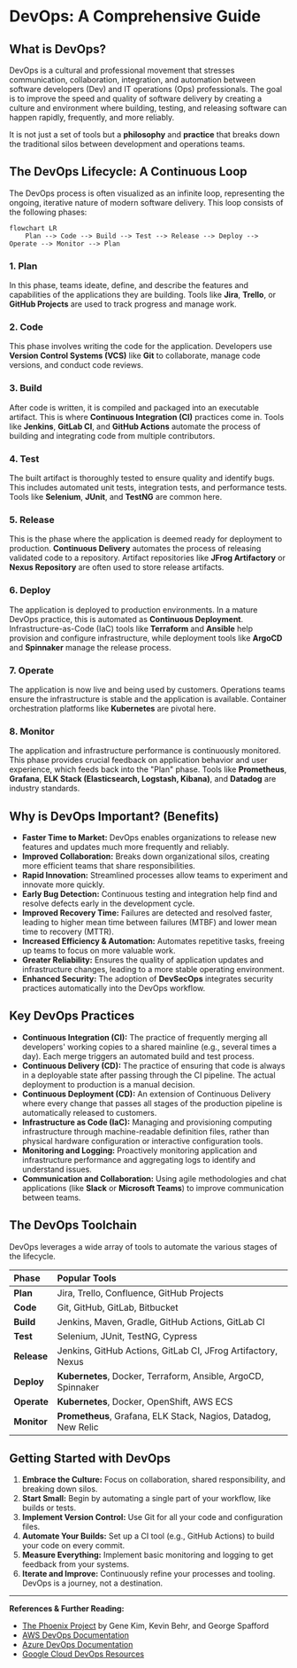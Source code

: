 # DevOps: A Comprehensive Guide

## What is DevOps?

DevOps is a cultural and professional movement that stresses communication, collaboration, integration, and automation between software developers (Dev) and IT operations (Ops) professionals. The goal is to improve the speed and quality of software delivery by creating a culture and environment where building, testing, and releasing software can happen rapidly, frequently, and more reliably.

It is not just a set of tools but a **philosophy** and **practice** that breaks down the traditional silos between development and operations teams.

## The DevOps Lifecycle: A Continuous Loop

The DevOps process is often visualized as an infinite loop, representing the ongoing, iterative nature of modern software delivery. This loop consists of the following phases:

```mermaid
flowchart LR
    Plan --> Code --> Build --> Test --> Release --> Deploy --> Operate --> Monitor --> Plan
```

### 1. Plan
In this phase, teams ideate, define, and describe the features and capabilities of the applications they are building. Tools like **Jira**, **Trello**, or **GitHub Projects** are used to track progress and manage work.

### 2. Code
This phase involves writing the code for the application. Developers use **Version Control Systems (VCS)** like **Git** to collaborate, manage code versions, and conduct code reviews.

### 3. Build
After code is written, it is compiled and packaged into an executable artifact. This is where **Continuous Integration (CI)** practices come in. Tools like **Jenkins**, **GitLab CI**, and **GitHub Actions** automate the process of building and integrating code from multiple contributors.

### 4. Test
The built artifact is thoroughly tested to ensure quality and identify bugs. This includes automated unit tests, integration tests, and performance tests. Tools like **Selenium**, **JUnit**, and **TestNG** are common here.

### 5. Release
This is the phase where the application is deemed ready for deployment to production. **Continuous Delivery** automates the process of releasing validated code to a repository. Artifact repositories like **JFrog Artifactory** or **Nexus Repository** are often used to store release artifacts.

### 6. Deploy
The application is deployed to production environments. In a mature DevOps practice, this is automated as **Continuous Deployment**. Infrastructure-as-Code (IaC) tools like **Terraform** and **Ansible** help provision and configure infrastructure, while deployment tools like **ArgoCD** and **Spinnaker** manage the release process.

### 7. Operate
The application is now live and being used by customers. Operations teams ensure the infrastructure is stable and the application is available. Container orchestration platforms like **Kubernetes** are pivotal here.

### 8. Monitor
The application and infrastructure performance is continuously monitored. This phase provides crucial feedback on application behavior and user experience, which feeds back into the "Plan" phase. Tools like **Prometheus**, **Grafana**, **ELK Stack (Elasticsearch, Logstash, Kibana)**, and **Datadog** are industry standards.

## Why is DevOps Important? (Benefits)

*   **Faster Time to Market:** DevOps enables organizations to release new features and updates much more frequently and reliably.
*   **Improved Collaboration:** Breaks down organizational silos, creating more efficient teams that share responsibilities.
*   **Rapid Innovation:** Streamlined processes allow teams to experiment and innovate more quickly.
*   **Early Bug Detection:** Continuous testing and integration help find and resolve defects early in the development cycle.
*   **Improved Recovery Time:** Failures are detected and resolved faster, leading to higher mean time between failures (MTBF) and lower mean time to recovery (MTTR).
*   **Increased Efficiency & Automation:** Automates repetitive tasks, freeing up teams to focus on more valuable work.
*   **Greater Reliability:** Ensures the quality of application updates and infrastructure changes, leading to a more stable operating environment.
*   **Enhanced Security:** The adoption of **DevSecOps** integrates security practices automatically into the DevOps workflow.

## Key DevOps Practices

*   **Continuous Integration (CI):** The practice of frequently merging all developers' working copies to a shared mainline (e.g., several times a day). Each merge triggers an automated build and test process.
*   **Continuous Delivery (CD):** The practice of ensuring that code is always in a deployable state after passing through the CI pipeline. The actual deployment to production is a manual decision.
*   **Continuous Deployment (CD):** An extension of Continuous Delivery where every change that passes all stages of the production pipeline is automatically released to customers.
*   **Infrastructure as Code (IaC):** Managing and provisioning computing infrastructure through machine-readable definition files, rather than physical hardware configuration or interactive configuration tools.
*   **Monitoring and Logging:** Proactively monitoring application and infrastructure performance and aggregating logs to identify and understand issues.
*   **Communication and Collaboration:** Using agile methodologies and chat applications (like **Slack** or **Microsoft Teams**) to improve communication between teams.

## The DevOps Toolchain

DevOps leverages a wide array of tools to automate the various stages of the lifecycle.

| Phase | Popular Tools |
| :--- | :--- |
| **Plan** | Jira, Trello, Confluence, GitHub Projects |
| **Code** | Git, GitHub, GitLab, Bitbucket |
| **Build** | Jenkins, Maven, Gradle, GitHub Actions, GitLab CI |
| **Test** | Selenium, JUnit, TestNG, Cypress |
| **Release** | Jenkins, GitHub Actions, GitLab CI, JFrog Artifactory, Nexus |
| **Deploy** | **Kubernetes**, Docker, Terraform, Ansible, ArgoCD, Spinnaker |
| **Operate** | **Kubernetes**, Docker, OpenShift, AWS ECS |
| **Monitor** | **Prometheus**, Grafana, ELK Stack, Nagios, Datadog, New Relic |

## Getting Started with DevOps

1.  **Embrace the Culture:** Focus on collaboration, shared responsibility, and breaking down silos.
2.  **Start Small:** Begin by automating a single part of your workflow, like builds or tests.
3.  **Implement Version Control:** Use Git for all your code and configuration files.
4.  **Automate Your Builds:** Set up a CI tool (e.g., GitHub Actions) to build your code on every commit.
5.  **Measure Everything:** Implement basic monitoring and logging to get feedback from your systems.
6.  **Iterate and Improve:** Continuously refine your processes and tooling. DevOps is a journey, not a destination.

---
**References & Further Reading:**
*   [The Phoenix Project](https://itrevolution.com/the-phoenix-project/) by Gene Kim, Kevin Behr, and George Spafford
*   [AWS DevOps Documentation](https://aws.amazon.com/devops/what-is-devops/)
*   [Azure DevOps Documentation](https://azure.microsoft.com/en-us/overview/what-is-devops/)
*   [Google Cloud DevOps Resources](https://cloud.google.com/devops)
